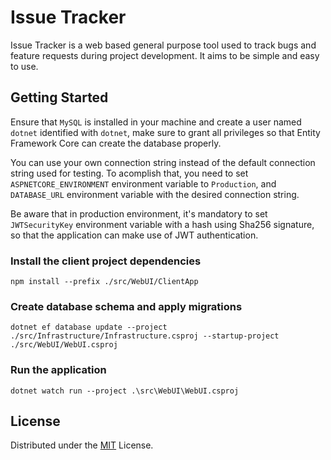 # Issue Tracker

Issue Tracker is a web based general purpose tool used to track bugs and feature requests during project development. It aims to be simple and easy to use.

## Getting Started

Ensure that `MySQL` is installed in your machine and create a user named `dotnet` identified with `dotnet`, make sure to grant all privileges so that Entity Framework Core can create the database properly.

You can use your own connection string instead of the default connection string used for testing. To acomplish that, you need to set `ASPNETCORE_ENVIRONMENT` environment variable to `Production`, and `DATABASE_URL` environment variable with the desired connection string.

Be aware that in production environment, it's mandatory to set `JWTSecurityKey` environment variable with a hash using Sha256 signature, so that the application can make use of JWT authentication.

### Install the client project dependencies

```
npm install --prefix ./src/WebUI/ClientApp
```

### Create database schema and apply migrations

```
dotnet ef database update --project ./src/Infrastructure/Infrastructure.csproj --startup-project ./src/WebUI/WebUI.csproj
```

### Run the application

`dotnet watch run --project .\src\WebUI\WebUI.csproj`

## License

Distributed under the [MIT](https://choosealicense.com/licenses/mit/) License.